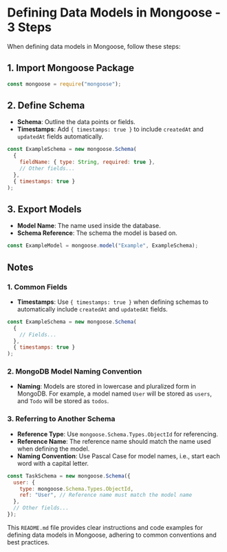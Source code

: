 
# Defining Data Models in Mongoose - 3 Steps

When defining data models in Mongoose, follow these steps:

## 1. Import Mongoose Package

```javascript
const mongoose = require("mongoose");
```
## 2. Define Schema

- **Schema**: Outline the data points or fields.
- **Timestamps**: Add `{ timestamps: true }` to include `createdAt` and `updatedAt` fields automatically.

```javascript
const ExampleSchema = new mongoose.Schema(
  {
    fieldName: { type: String, required: true },
    // Other fields...
  },
  { timestamps: true }
);
```
## 3. Export Models


- **Model Name**: The name used inside the database.
- **Schema Reference**: The schema the model is based on.

```javascript
const ExampleModel = mongoose.model("Example", ExampleSchema);
```

## Notes

### 1. Common Fields

- **Timestamps**: Use `{ timestamps: true }` when defining schemas to automatically include `createdAt` and `updatedAt` fields.

```javascript
const ExampleSchema = new mongoose.Schema(
  {
    // Fields...
  },
  { timestamps: true }
);
```

### 2. MongoDB Model Naming Convention

- **Naming**: Models are stored in lowercase and pluralized form in MongoDB. For example, a model named `User` will be stored as `users`, and `Todo` will be stored as `todos`.

### 3. Referring to Another Schema

- **Reference Type**: Use `mongoose.Schema.Types.ObjectId` for referencing.
- **Reference Name**: The reference name should match the name used when defining the model.
- **Naming Convention**: Use Pascal Case for model names, i.e., start each word with a capital letter.

```javascript
const TaskSchema = new mongoose.Schema({
  user: {
    type: mongoose.Schema.Types.ObjectId,
    ref: "User", // Reference name must match the model name
  },
  // Other fields...
});
```
This `README.md` file provides clear instructions and code examples for defining data models in Mongoose, adhering to common conventions and best practices.

